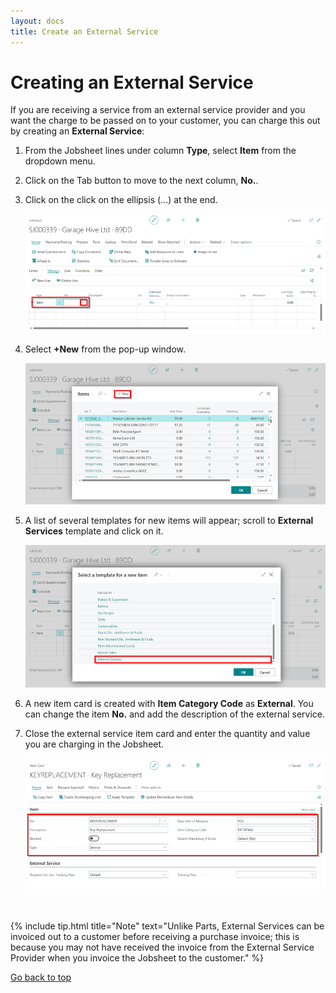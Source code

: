 ```yaml
---
layout: docs
title: Create an External Service
---
```


<a name="top"></a>

# Creating an External Service

If you are receiving a service from an external service provider and you want the charge to be passed on to your customer, you can charge this out by creating an **External Service**:

1. From the Jobsheet lines under column **Type**, select **Item** from the dropdown menu.
2. Click on the Tab button to move to the next column, **No.**. 
3. Click on the click on the ellipsis (...) at the end.

   ![](media/garagehive-external-services1.png)

4. Select **+New** from the pop-up window.

   ![](media/garagehive-external-services2.png)

5. A list of several templates for new items will appear; scroll to **External Services** template and click on it.

   ![](media/garagehive-external-services3.png)

6. A new item card is created with **Item Category Code** as **External**. You can change the item **No.** and add the description of the external service. 
7. Close the external service item card and enter the quantity and value you are charging in the Jobsheet.

   ![](media/garagehive-external-services4.png)

<br>

{% include tip.html title="Note" text="Unlike Parts, External Services can be invoiced out to a customer before receiving a purchase invoice; this is because you may not have received the invoice from the External Service Provider when you invoice the Jobsheet to the customer." %}


[Go back to top](#top)
